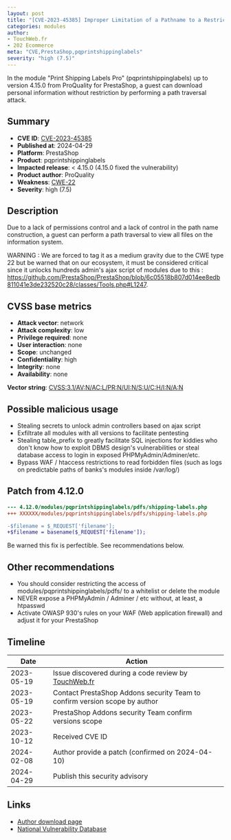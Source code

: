 ```yaml
---
layout: post
title: "[CVE-2023-45385] Improper Limitation of a Pathname to a Restricted Directory in ProQuality - Print Shipping Labels Pro module for PrestaShop"
categories: modules
author:
- TouchWeb.fr
- 202 Ecommerce
meta: "CVE,PrestaShop,pqprintshippinglabels"
severity: "high (7.5)"
---
```


In the module "Print Shipping Labels Pro" (pqprintshippinglabels) up to version 4.15.0 from ProQuality for PrestaShop, a guest can download personal information without restriction by performing a path traversal attack.

## Summary

* **CVE ID**: [CVE-2023-45385](https://cve.mitre.org/cgi-bin/cvename.cgi?name=CVE-2023-45385)
* **Published at**: 2024-04-29
* **Platform**: PrestaShop
* **Product**: pqprintshippinglabels
* **Impacted release**: < 4.15.0 (4.15.0 fixed the vulnerability)
* **Product author**: ProQuality
* **Weakness**: [CWE-22](https://cwe.mitre.org/data/definitions/22.html)
* **Severity**: high (7.5)

## Description

Due to a lack of permissions control and a lack of control in the path name construction, a guest can perform a path traversal to view all files on the information system.

WARNING : We are forced to tag it as a medium gravity due to the CWE type 22 but be warned that on our ecosystem, it must be considered critical since it unlocks hundreds admin's ajax script of modules due to this : https://github.com/PrestaShop/PrestaShop/blob/6c05518b807d014ee8edb811041e3de232520c28/classes/Tools.php#L1247.


## CVSS base metrics

* **Attack vector**: network
* **Attack complexity**: low
* **Privilege required**: none
* **User interaction**: none
* **Scope**: unchanged
* **Confidentiality**: high
* **Integrity**: none
* **Availability**: none

**Vector string**: [CVSS:3.1/AV:N/AC:L/PR:N/UI:N/S:U/C:H/I:N/A:N](https://nvd.nist.gov/vuln-metrics/cvss/v3-calculator?vector=AV:N/AC:L/PR:N/UI:N/S:U/C:H/I:N/A:N)

## Possible malicious usage

* Stealing secrets to unlock admin controllers based on ajax script
* Exfiltrate all modules with all versions to facilitate pentesting
* Stealing table_prefix to greatly facilitate SQL injections for kiddies who don't know how to exploit DBMS design's vulnerabilities or steal database access to login in exposed PHPMyAdmin/Adminer/etc.
* Bypass WAF / htaccess restrictions to read forbidden files (such as logs on predictable paths of banks's modules inside /var/log/)

## Patch from 4.12.0

```diff
--- 4.12.0/modules/pqprintshippinglabels/pdfs/shipping-labels.php
+++ XXXXXX/modules/pqprintshippinglabels/pdfs/shipping-labels.php

-$filename = $_REQUEST['filename'];
+$filename = basename($_REQUEST['filename']);
```

Be warned this fix is perfectible. See recommendations below.

## Other recommendations

* You should consider restricting the access of modules/pqprintshippinglabels/pdfs/ to a whitelist or delete the module
* NEVER expose a PHPMyAdmin / Adminer / etc without, at least, a htpasswd
* Activate OWASP 930's rules on your WAF (Web application firewall) and adjust it for your PrestaShop

## Timeline

| Date | Action |
|--|--|
| 2023-05-19 | Issue discovered during a code review by [TouchWeb.fr](https://www.touchweb.fr) |
| 2023-05-19 | Contact PrestaShop Addons security Team to confirm version scope by author |
| 2023-05-22 | PrestaShop Addons security Team confirm versions scope |
| 2023-10-12 | Received CVE ID |
| 2024-02-08 | Author provide a patch (confirmed on 2024-04-10) |
| 2024-04-29 | Publish this security advisory |

## Links

* [Author download page](https://addons.prestashop.com/en/preparation-shipping/16885-print-shipping-labels-pro-address-direct-print.html)
* [National Vulnerability Database](https://nvd.nist.gov/vuln/detail/CVE-2023-45385)
